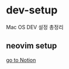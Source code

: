 # dev-setup
Mac OS DEV 설정 총정리

## neovim setup
[go to Notion](https://www.notion.so/neovim-setup-74c9bb23050340a2b90fe81f3135f321)

